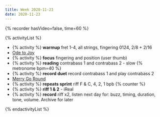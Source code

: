 ```yaml
---
title: Week 2020-11-23
date: 2020-11-23
---
```


{% recorder hasVideo=false, time=60 %}

{% activityList %}

- {% activity %} **warmup** fret 1-4, all strings, fingering 0124, 2/8 + 2/16
- [Ode to Joy](/files/ode-to-joy.pdf)
- {% activity %} **focus** fingering and position (user thumb)
- {% activity %} **reading** contrabass 1 and contrabass 2 - slow {% metronome bpm=40 %}
- {% activity %} **record duet** record contrabass 1 and play contrabass 2
- [Merry Go Round](/tunes/merry-go-round)
- {% activity %} **repeats sprint** riff F & C, 4, 2, 1 bpb {% counter %}
- {% activity %} **riff 1 & 2** - iReal
- {% activity %} **record** riff x2, listen next day for: buzz, timing, duration, tone, volume. Archive for later

{% endactivityList %}
